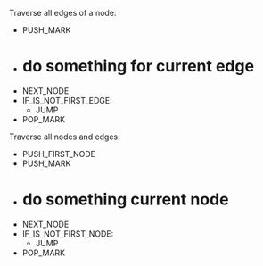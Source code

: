 Traverse all edges of a node:
- PUSH_MARK
- # do something for current edge
- NEXT_NODE
- IF_IS_NOT_FIRST_EDGE:
    - JUMP
- POP_MARK

Traverse all nodes and edges:

- PUSH_FIRST_NODE
- PUSH_MARK
- # do something current node
- NEXT_NODE
- IF_IS_NOT_FIRST_NODE:
    - JUMP
- POP_MARK